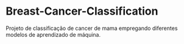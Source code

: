 # Breast-Cancer-Classification
 Projeto de classificação de cancer de mama empregando diferentes modelos de aprendizado de máquina.
